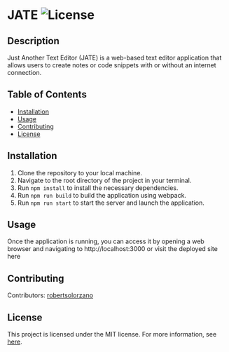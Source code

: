 # JATE ![License](https://img.shields.io/badge/License-MIT-blue.svg) 

## Description

Just Another Text Editor (JATE) is a web-based text editor application that allows users to create notes or code snippets with or without an internet connection. 

## Table of Contents

- [Installation](#installation)
- [Usage](#usage)
- [Contributing](#contributing)
- [License](#license)

## Installation

1. Clone the repository to your local machine.
2. Navigate to the root directory of the project in your terminal.
3. Run `npm install` to install the necessary dependencies.
4. Run `npm run build` to build the application using webpack.
5. Run `npm run start` to start the server and launch the application.

## Usage

Once the application is running, you can access it by opening a web browser and navigating to http://localhost:3000 or visit the deployed site here

## Contributing

Contributors: [robertsolorzano](https://github.com/robertsolorzano)

## License

This project is licensed under the MIT license. For more information, see [here](https://opensource.org/licenses/MIT).
  

